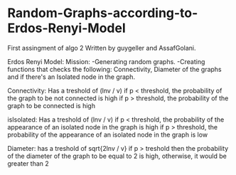 # Random-Graphs-according-to-Erdos-Renyi-Model
First assingment of algo 2
Written by guygeller and AssafGolani.

Erdos Renyi Model:
Mission:
-Generating random graphs.
-Creating functions that checks the following: Connectivity, Diameter of the graphs and if there's an Isolated node in the graph.

Connectivity:
Has a treshold of (lnv / v)
if p < threshold, the probability of the graph to be not connected is high
if p > threshold, the probability of the graph to be connected is high

isIsolated:
Has a treshold of (lnv / v)
if p < threshold, the probability of the appearance of an isolated node in the graph is high
if p > threshold, the probability of the appearance of an isolated node in the graph is low

Diameter:
has a treshold of sqrt{2lnv / v}
if p > treshold then the probability of the diameter of the graph to be equal to 2 is high, otherwise, it would be greater than 2

